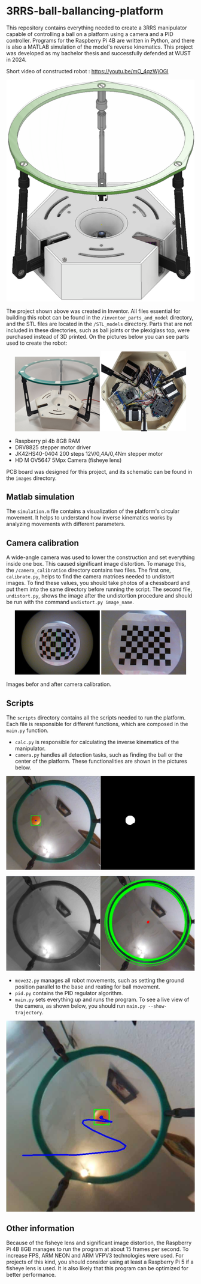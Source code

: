 # 3RRS-ball-ballancing-platform

This repository contains everything needed to create a 3RRS manipulator capable of controlling a ball on a platform using a camera and a PID controller. Programs for the Raspberry Pi 4B are written in Python, and there is also a MATLAB simulation of the model's reverse kinematics. This project was developed as my bachelor thesis and successfully defended at WUST in 2024.

Short video of constructed robot : https://youtu.be/mO_4qzWjOGI

<p align="center">
  <img src="images/robot_cad.png" alt="Robot CAD">
</p>

The project shown above was created in Inventor. All files essential for building this robot can be found in the `/inventor_parts_and_model` directory, and the STL files are located in the `/STL_models` directory. Parts that are not included in these directories, such as ball joints or the plexiglass top, were purchased instead of 3D printed. 
On the pictures below you can see parts used to create the robot:


<p align="center">
  <img src="images/robot.jpg" alt="Robot CAD" width="45%">
  <img src="images/whole_electronics.jpg" alt="Another Image" width="45%">
</p>

- Raspberry pi 4b 8GB RAM
- DRV8825 stepper motor driver
- JK42HS40-0404 200 steps 12V/0,4A/0,4Nm stepper motor
- HD M OV5647 5Mpx Camera (fisheye lens)

 PCB board was designed for this project, and its schematic can be found in the `images` directory.

## Matlab simulation

The `simulation.m` file contains a visualization of the platform's circular movement. It helps to understand how inverse kinematics works by analyzing movements with different parameters.

## Camera calibration

A wide-angle camera was used to lower the construction and set everything inside one box. This caused significant image distortion. To manage this, the `/camera_calibration` directory contains two files. The first one, `calibrate.py`, helps to find the camera matrices needed to undistort images. To find these values, you should take photos of a chessboard and put them into the same directory before running the script. The second file, `undistort.py`, shows the image after the undistortion procedure and should be run with the command `undistort.py image_name`.

<p align="center">
  <img src="images/chess_board.png" alt="Robot CA7D" width="45%">
  <img src="images/chess_board2.png" alt="Another Ima7ge" width="45%">
</p>
Images befor and after camera calibration.

## Scripts

The `scripts` directory contains all the scripts needed to run the platform. Each file is responsible for different functions, which are composed in the `main.py` function.

- `calc.py` is responsible for calculating the inverse kinematics of the manipulator.
- `camera.py` handles all detection tasks, such as finding the ball or the center of the platform. These functionalities are shown in the pictures below.

<p align="center">
  <img src="images/mask_ball.png" alt="Ball Detection">
</p>

<p align="center">
  <img src="images/circles_detection.png" alt="Platform Center Detection">
</p>

- `move32.py` manages all robot movements, such as setting the ground position parallel to the base and reating for ball movement.
- `pid.py` contains the PID regulator algorithm.
- `main.py` sets everything up and runs the program. To see a live view of the camera, as shown below, you should run `main.py --show-trajectory`.

<p align="center">
  <img src="images/camera_view.png" alt="Camera View">
</p>


## Other information

Because of the fisheye lens and significant image distortion, the Raspberry Pi 4B 8GB manages to run the program at about 15 frames per second. To increase FPS, ARM NEON and ARM VFPV3 technologies were used. For projects of this kind, you should consider using at least a Raspberry Pi 5 if a fisheye lens is used. It is also likely that this program can be optimized for better performance.

